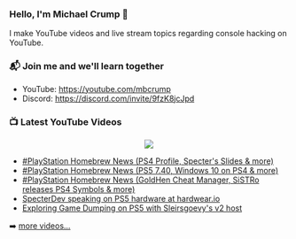 ### Hello, I'm Michael Crump 👋

I make YouTube videos and live stream topics regarding console hacking on YouTube. 

### 📬 Join me and we'll learn together

- YouTube: https://youtube.com/mbcrump
- Discord: https://discord.com/invite/9fzK8jcJpd

### 📺 Latest YouTube Videos

<div align="center">

[<img src="https://img.shields.io/badge/-Subscribe-red?style=for-the-badge&logo=youtube&logoColor=white"/>](https://www.youtube.com/c/mbcrump?sub_confirmation=1)

</div>

<!-- YOUTUBE:START -->
- [#PlayStation Homebrew News &lpar;PS4 Profile, Specter&#39;s Slides &amp; more&rpar;](https://www.youtube.com/watch?v=sThCSlKNWDI)
- [#PlayStation Homebrew News &lpar;PS5 7.40, Windows 10 on PS4 &amp; more&rpar;](https://www.youtube.com/watch?v=GwrI_IAwrmw)
- [#PlayStation Homebrew News &lpar;GoldHen Cheat Manager, SiSTRo releases PS4 Symbols &amp; more&rpar;](https://www.youtube.com/watch?v=bOdqGpisv7o)
- [SpecterDev speaking on PS5 hardware at hardwear.io](https://www.youtube.com/watch?v=7ddM17xRGdM)
- [Exploring Game Dumping on PS5 with Sleirsgoevy&#39;s v2 host](https://www.youtube.com/watch?v=bOF0h4awgF8)
<!-- YOUTUBE:END -->

➡️ [more videos...](https://youtube.com/mbcrump)

